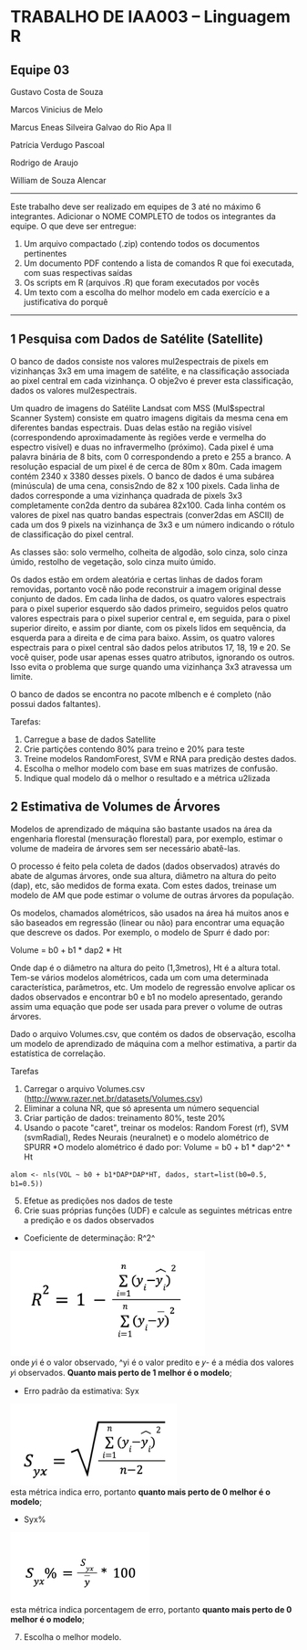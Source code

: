 # TRABALHO DE IAA003 – Linguagem R 

## Equipe 03
Gustavo Costa de Souza

Marcos Vinicius de Melo

Marcus Eneas Silveira Galvao do Rio Apa II

Patrícia Verdugo Pascoal

Rodrigo de Araujo

William de Souza Alencar


---
 
Este trabalho deve ser realizado em equipes de 3 até no máximo 6 integrantes. 
Adicionar o NOME COMPLETO de todos os integrantes da equipe. 
O que deve ser entregue: 
1.	Um arquivo compactado (.zip) contendo todos os documentos pertinentes 
2.	Um documento PDF contendo a lista de comandos R que foi executada, com suas respectivas saídas 
3.	Os scripts em R (arquivos .R) que foram executados por vocês 
4.	Um texto com a escolha do melhor modelo em cada exercício e a justificativa do porquê

---

## 1	Pesquisa com Dados de Satélite (Satellite) 
 
O banco de dados consiste nos valores mul2espectrais de pixels em vizinhanças 3x3 em uma imagem de satélite, e na classificação associada ao pixel central em cada vizinhança. O obje2vo é prever esta classificação, dados os valores mul2espectrais. 
 
Um quadro de imagens do Satélite Landsat com MSS (Mul$spectral Scanner System) consiste em quatro imagens digitais da mesma cena em diferentes bandas espectrais. Duas delas estão na região visível (correspondendo aproximadamente às regiões verde e vermelha do espectro visível) e duas no infravermelho (próximo). Cada pixel é uma palavra binária de 8 bits, com 0 correspondendo a preto e 255 a branco. A resolução espacial de um pixel é de cerca de 80m x 80m. Cada imagem contém 2340 x 3380 desses pixels. O banco de dados é uma subárea (minúscula) de uma cena, consis2ndo de 82 x 100 pixels. Cada linha de dados corresponde a uma vizinhança quadrada de pixels 3x3 completamente con2da dentro da subárea 82x100. Cada linha contém os valores de pixel nas quatro bandas espectrais (conver2das em ASCII) de cada um dos 9 pixels na vizinhança de 3x3 e um número indicando o rótulo de classificação do pixel central. 
 
As classes são: solo vermelho, colheita de algodão, solo cinza, solo cinza úmido, restolho de vegetação, solo cinza muito úmido. 
 
Os dados estão em ordem aleatória e certas linhas de dados foram removidas, portanto você não pode reconstruir a imagem original desse conjunto de dados. Em cada linha de dados, os quatro valores espectrais para o pixel superior esquerdo são dados primeiro, seguidos pelos quatro valores espectrais para o pixel superior central e, em seguida, para o pixel superior direito, e assim por diante, com os pixels lidos em sequência, da esquerda para a direita e de cima para baixo. Assim, os quatro valores espectrais para o pixel central são dados pelos atributos 17, 18, 19 e 20. Se você quiser, pode usar apenas esses quatro atributos, ignorando os outros. Isso evita o problema que surge quando uma vizinhança 3x3 atravessa um limite. 
 
O banco de dados se encontra no pacote mlbench e é completo (não possui dados faltantes). 
 
Tarefas: 
1.	Carregue a base de dados Satellite 
2.	Crie partições contendo 80% para treino e 20% para teste 
3.	Treine modelos RandomForest, SVM e RNA para predição destes dados.  
4.	Escolha o melhor modelo com base em suas matrizes de confusão.  
5.	Indique qual modelo dá o melhor o resultado e a métrica u2lizada 
 
 
 
## 2	Estimativa de Volumes de Árvores 
 
Modelos de aprendizado de máquina são bastante usados na área da engenharia florestal (mensuração florestal) para, por exemplo, estimar o volume de madeira de árvores sem ser necessário abatê-las. 
 
O processo é feito pela coleta de dados (dados observados) através do abate de algumas árvores, onde sua altura, diâmetro na altura do peito (dap), etc, são medidos de forma exata. Com estes dados, treinase um modelo de AM que pode estimar o volume de outras árvores da população. 
 
Os modelos, chamados alométricos, são usados na área há muitos anos e são baseados em regressão (linear ou não) para encontrar uma equação que descreve os dados. Por exemplo, o modelo de Spurr é dado por: 
 
Volume = b0 + b1 * dap2 * Ht 
 
Onde dap é o diâmetro na altura do peito (1,3metros), Ht é a altura total. Tem-se vários modelos alométricos, cada um com uma determinada característica, parâmetros, etc. Um modelo de regressão envolve aplicar os dados observados e encontrar b0 e b1 no modelo apresentado, gerando assim uma equação que pode ser usada para prever o volume de outras árvores. 
 
Dado o arquivo Volumes.csv, que contém os dados de observação, escolha um modelo de aprendizado de máquina com a melhor estimativa, a partir da estatística de correlação. 
 
Tarefas 
1.	Carregar o arquivo Volumes.csv (http://www.razer.net.br/datasets/Volumes.csv) 
2.	Eliminar a coluna NR, que só apresenta um número sequencial 
3.	Criar partição de dados: treinamento 80%, teste 20% 
4.	Usando o pacote "caret", treinar os modelos: Random Forest (rf), SVM (svmRadial), Redes Neurais (neuralnet) e o modelo alométrico de SPURR
  *O modelo alométrico é dado por: Volume = b0 + b1 * dap^2^ * Ht 

```
alom <- nls(VOL ~ b0 + b1*DAP*DAP*HT, dados, start=list(b0=0.5, b1=0.5)) 
```

 
5.	Efetue as predições nos dados de teste 
6.	Crie suas próprias funções (UDF) e calcule as seguintes métricas entre a predição e os dados observados 
 
*	Coeficiente de determinação: R^2^ 
 
![coeficiente R2](./images/r2.png)  
onde 𝑦i é o valor observado, ^yi é o valor predito e 𝑦- é a média dos valores 𝑦i observados. **Quanto mais perto de 1 melhor é o modelo**; 
 	 
 
*	Erro padrão da estimativa: Syx
  
 ![syx](./images/syx.png)   
esta métrica indica erro, portanto **quanto mais perto de 0 melhor é o modelo**; 
 
*	Syx%
  
![syx%](./images/syx_perc.png)   
esta métrica indica porcentagem de erro, portanto **quanto mais perto de 0 melhor é o modelo**; 
 
 
7.	Escolha o melhor modelo. 

